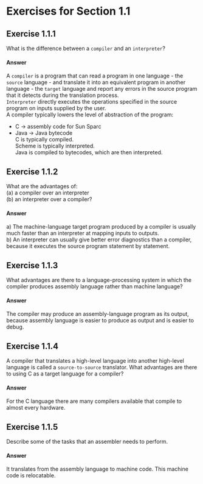 Exercises for Section 1.1
=========================  

Exercise 1.1.1
--------------  
What is the difference between a `compiler` and an `interpreter`?  

#### Answer  

A `compiler` is a program that can read a program in one language - the `source` language - and translate it into an equivalent program in another language - the `target` language and report any errors in the source program that it detects during the translation process.  
`Interpreter` directly executes the operations specified in the source program on inputs supplied by the user.  
A compiler typically lowers the level of abstraction of the program:  
+ C -> assembly code for Sun Sparc  
+ Java -> Java bytecode  
C is typically compiled.  
Scheme is typically interpreted.  
Java is compiled to bytecodes, which are then interpreted.  

Exercise 1.1.2  
--------------  
What are the advantages of:  
(a) a compiler over an interpreter  
(b) an interpreter over a compiler?  

#### Answer  
a) The machine-language target program produced by a compiler is usually much faster than an interpreter at mapping inputs to outputs.  
b) An interpreter can usually give better error diagnostics than a compiler, because it executes the source program statement by statement.  

Exercise 1.1.3  
--------------  
What advantages are there to a language-processing system in which the compiler produces assembly language rather than machine language?  

#### Answer  
The compiler may produce an assembly-language program as its output, because assembly language is easier to produce as output and is easier to debug.  

Exercise 1.1.4  
--------------  
A compiler that translates a high-level language into another high-level language is called a `source-to-source` translator. What advantages are there to using C as a target language for a compiler?  

#### Answer  
For the C language there are many compilers available that compile to almost every hardware.  

Exercise 1.1.5  
--------------  
Describe some of the tasks that an assembler needs to perform.  

#### Answer  
It translates from the assembly language to machine code. This machine code is relocatable.  